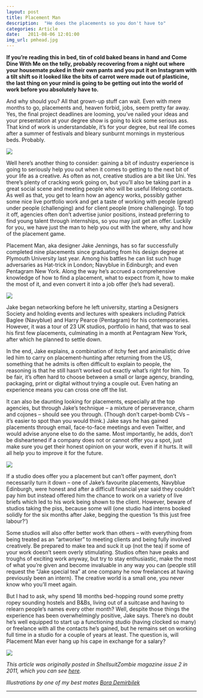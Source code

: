 ```yaml
---
layout: post
title: Placement Man
description:  "He does the placements so you don't have to"
categories: Article
date:   2011-08-06 12:01:00
img_url: pmhead.jpg
---
```



**If you’re reading this in bed, tin of cold baked beans in hand and Come Dine With Me on the telly, probably recovering from a night out where your housemate puked in their own pants and you put it on Instagram with a tilt shift so it looked like the bits of carrot were made out of plasticine, the last thing on your mind is going to be getting out into the world of work before you absolutely have to.**

And why should you? All that grown-up stuff can wait. Even with mere months to go, placements and, heaven forbid, jobs, seem pretty far away. Yes, the final project deadlines are looming, you’ve nailed your ideas and your presentation at your degree show is going to kick some serious ass. That kind of work is understandable, it’s for your degree, but real life comes after a summer of festivals and bleary sunburnt mornings in mysterious beds. Probably.

<img src="{{ site.baseurl }}/assets/img/placementman1.jpg">

Well here’s another thing to consider: gaining a bit of industry experience is going to seriously help you out when it comes to getting to the next bit of your life as a creative. As often as not, creative studios are a bit like Uni. Yes there’s plenty of cracking work going on, but you’ll also be taking part in a great social scene and meeting people who will be useful lifelong contacts. As well as that, you get to learn how an agency works, possibly gather some nice live portfolio work and get a taste of working with people (great) under people (challenging) and for client people (more challenging). To top it off, agencies often don’t advertise junior positions, instead preferring to find young talent through internships, so you may just get an offer. Luckily for you, we have just the man to help you out with the where, why and how of the placement game.

Placement Man, aka designer Jake Jennings, has so far successfully completed nine placements since graduating from his design degree at Plymouth University last year. Among his battles he can list such huge adversaries as Hat-trick in London; Navyblue in Edinburgh; and even Pentagram New York. Along the way he’s accrued a comprehensive knowledge of how to find a placement, what to expect from it, how to make the most of it, and even convert it into a job offer (he’s had several).

<img src="{{ site.baseurl }}/assets/img/pmstats1.jpg">

Jake began networking before he left university, starting a Designers Society and holding events and lectures with speakers including Patrick Baglee (Navyblue) and Harry Pearce (Pentagram) for his contemporaries. However, it was a tour of 23 UK studios, portfolio in hand, that was to seal his first few placements, culminating in a month at Pentagram New York, after which he planned to settle down.

In the end, Jake explains, a combination of itchy feet and animalistic drive led him to carry on placement-hunting after returning from the US, something that he admits is often difficult to explain to people, the reasoning is that he still hasn’t worked out exactly what’s right for him. To be fair, it’s often hard to choose between a small or large agency, branding, packaging, print or digital without trying a couple out. Even hating an experience means you can cross one off the list.

It can also be daunting looking for placements, especially at the top agencies, but through Jake’s technique – a mixture of perseverance, charm and cojones – should see you through. (Though don’t carpet-bomb CVs – it’s easier to spot than you would think.) Jake says he has gained placements through email, face-to-face meetings and even Twitter, and would advise anyone else to do the same. Most importantly, he adds, don’t be disheartened if a company does not or cannot offer you a spot, just make sure you get their honest opinion on your work, even if it hurts. It will all help you to improve it for the future.

<img src="{{ site.baseurl }}/assets/img/pmstats2.jpg">

If a studio does offer you a placement but can’t offer payment, don’t necessarily turn it down – one of Jake’s favourite placements, Navyblue Edinburgh, were honest and after a difficult financial year said they couldn’t pay him but instead offered him the chance to work on a variety of live briefs which led to his work being shown to the client. However, beware of studios taking the piss, because some will (one studio had interns booked solidly for the six months after Jake, begging the question ‘Is this just free labour?’)

Some studios will also offer better work than others – with everything from being treated as an “artworker” to meeting clients and being fully involved creatively. Be prepared to make tea and suck it up (not the tea) if some of your work doesn’t seem overly stimulating. Studios often have peaks and troughs of exciting work anyway, but try to stay enthusiastic, make the most of what you’re given and become invaluable in any way you can (people still request the “Jake special tea” at one company he now freelances at having previously been an intern). The creative world is a small one, you never know who you’ll meet again.

But I had to ask, why spend 18 months bed-hopping round some pretty ropey sounding hostels and B&Bs, living out of a suitcase and having to relearn people’s names every other month? Well, despite those things the experience has been overwhelmingly positive, Jake says. There’s no doubt he’s well equipped to start up a functioning studio (having clocked so many) or freelance with all the contacts he’s gained, but he remains set on working full time in a studio for a couple of years at least. The question is, will Placement Man ever hang up his cape in exchange for a salary?

<img src="{{ site.baseurl }}/assets/img/placementman2.jpg">


_This article was originally posted in ShellsuitZombie magazine issue 2 in 2011, which you can see [here](https://shellsuitzombie.co.uk/magazine/)._

_Illustrations by one of my best mates [Bora Demirbilek](https://www.blogobora.com/)_


---

